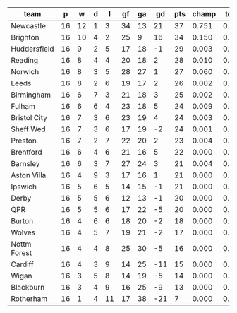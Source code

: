 |     team     | p  | w  | d | l  | gf | ga | gd  | pts | champ | top2  | top3  | top4  |  5-7  | bot4  | bot3  | bot2  |
|--------------|----|----|---|----|----|----|-----|-----|-------|-------|-------|-------|-------|-------|-------|-------|
| Newcastle    | 16 | 12 | 1 |  3 | 34 | 13 |  21 |  37 | 0.751 | 0.916 | 0.965 | 0.984 | 0.015 | 0.000 | 0.000 | 0.000|
| Brighton     | 16 | 10 | 4 |  2 | 25 |  9 |  16 |  34 | 0.150 | 0.528 | 0.725 | 0.827 | 0.121 | 0.000 | 0.000 | 0.000|
| Huddersfield | 16 |  9 | 2 |  5 | 17 | 18 |  -1 |  29 | 0.003 | 0.023 | 0.071 | 0.138 | 0.236 | 0.017 | 0.007 | 0.003|
| Reading      | 16 |  8 | 4 |  4 | 20 | 18 |   2 |  28 | 0.010 | 0.064 | 0.166 | 0.277 | 0.300 | 0.005 | 0.002 | 0.001|
| Norwich      | 16 |  8 | 3 |  5 | 28 | 27 |   1 |  27 | 0.060 | 0.264 | 0.483 | 0.631 | 0.228 | 0.001 | 0.001 | 0.000|
| Leeds        | 16 |  8 | 2 |  6 | 19 | 17 |   2 |  26 | 0.002 | 0.022 | 0.063 | 0.121 | 0.218 | 0.021 | 0.010 | 0.004|
| Birmingham   | 16 |  6 | 7 |  3 | 21 | 18 |   3 |  25 | 0.002 | 0.015 | 0.049 | 0.094 | 0.185 | 0.029 | 0.015 | 0.006|
| Fulham       | 16 |  6 | 6 |  4 | 23 | 18 |   5 |  24 | 0.009 | 0.062 | 0.153 | 0.268 | 0.292 | 0.005 | 0.002 | 0.001|
| Bristol City | 16 |  7 | 3 |  6 | 23 | 19 |   4 |  24 | 0.003 | 0.024 | 0.069 | 0.134 | 0.242 | 0.020 | 0.010 | 0.003|
| Sheff Wed    | 16 |  7 | 3 |  6 | 17 | 19 |  -2 |  24 | 0.001 | 0.007 | 0.026 | 0.055 | 0.134 | 0.059 | 0.031 | 0.014|
| Preston      | 16 |  7 | 2 |  7 | 22 | 20 |   2 |  23 | 0.004 | 0.027 | 0.075 | 0.144 | 0.242 | 0.018 | 0.010 | 0.004|
| Brentford    | 16 |  6 | 4 |  6 | 21 | 16 |   5 |  22 | 0.000 | 0.005 | 0.017 | 0.040 | 0.106 | 0.083 | 0.049 | 0.021|
| Barnsley     | 16 |  6 | 3 |  7 | 27 | 24 |   3 |  21 | 0.004 | 0.033 | 0.093 | 0.179 | 0.262 | 0.013 | 0.006 | 0.003|
| Aston Villa  | 16 |  4 | 9 |  3 | 17 | 16 |   1 |  21 | 0.000 | 0.004 | 0.015 | 0.030 | 0.093 | 0.096 | 0.056 | 0.028|
| Ipswich      | 16 |  5 | 6 |  5 | 14 | 15 |  -1 |  21 | 0.000 | 0.001 | 0.003 | 0.008 | 0.035 | 0.235 | 0.156 | 0.087|
| Derby        | 16 |  5 | 5 |  6 | 12 | 13 |  -1 |  20 | 0.000 | 0.001 | 0.003 | 0.009 | 0.037 | 0.232 | 0.154 | 0.083|
| QPR          | 16 |  5 | 5 |  6 | 17 | 22 |  -5 |  20 | 0.000 | 0.002 | 0.009 | 0.022 | 0.078 | 0.121 | 0.073 | 0.036|
| Burton       | 16 |  4 | 6 |  6 | 18 | 20 |  -2 |  18 | 0.000 | 0.001 | 0.005 | 0.012 | 0.057 | 0.182 | 0.116 | 0.061|
| Wolves       | 16 |  4 | 5 |  7 | 19 | 21 |  -2 |  17 | 0.000 | 0.001 | 0.002 | 0.006 | 0.035 | 0.253 | 0.173 | 0.097|
| Nottm Forest | 16 |  4 | 4 |  8 | 25 | 30 |  -5 |  16 | 0.000 | 0.002 | 0.008 | 0.020 | 0.066 | 0.154 | 0.095 | 0.051|
| Cardiff      | 16 |  4 | 3 |  9 | 14 | 25 | -11 |  15 | 0.000 | 0.000 | 0.001 | 0.002 | 0.012 | 0.448 | 0.334 | 0.211|
| Wigan        | 16 |  3 | 5 |  8 | 14 | 19 |  -5 |  14 | 0.000 | 0.000 | 0.000 | 0.000 | 0.003 | 0.651 | 0.542 | 0.396|
| Blackburn    | 16 |  3 | 4 |  9 | 16 | 25 |  -9 |  13 | 0.000 | 0.000 | 0.000 | 0.001 | 0.005 | 0.563 | 0.448 | 0.304|
| Rotherham    | 16 |  1 | 4 | 11 | 17 | 38 | -21 |   7 | 0.000 | 0.000 | 0.000 | 0.000 | 0.001 | 0.793 | 0.711 | 0.587|
